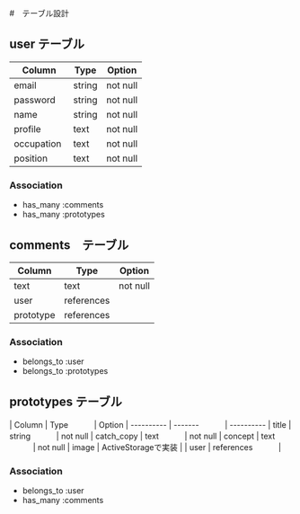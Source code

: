 #　テーブル設計

## user テーブル

| Column     |  Type   |  Option
| ---------- | ------- | ----------
| email      | string  | not null
| password   | string  | not null
| name　　　  | string  | not null
| profile    | text    | not null
| occupation | text    | not null
| position   | text    | not null

### Association

- has_many :comments
- has_many :prototypes

## comments　テーブル

| Column     |  Type      |  Option
| ---------- | -------    | ----------
| text       | text       | not null
| user       | references |
| prototype  | references |

### Association

- belongs_to :user
- belongs_to :prototypes


## prototypes テーブル

| Column     |  Type         　　　|  Option
| ---------- | -------       　　　| ----------
| title      | string        　　　|  not null
| catch_copy | text          　　　|  not null
| concept    | text          　　　|  not null
| image      | ActiveStorageで実装 |
| user       | references    　　　|

### Association

- belongs_to :user
- has_many :comments